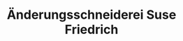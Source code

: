---
title: "Änderungsschneiderei Suse Friedrich"
url: /diessen-am-ammersee/aenderungsschneiderei-suse-friedrich/
shop: Schneiderei
---